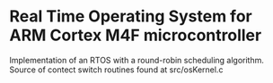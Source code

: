 # Real Time Operating System for ARM Cortex M4F microcontroller

Implementation of an RTOS with a round-robin scheduling algorithm.
Source of contect switch routines found at src/osKernel.c

